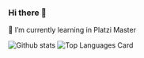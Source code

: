 ### Hi there 👋

 🌱 I’m currently learning  in Platzi Master
 
![Github stats](https://github-readme-stats.vercel.app/api?username=AbejaCruz&show_icons=true&theme=dark) ![Top Languages Card](https://github-readme-stats.vercel.app/api/top-langs/?username=AbejaCruz&layout=compact&theme=dark)

<!--
**AbejaCruz/AbejaCruz** is a ✨ _special_ ✨ repository because its `README.md` (this file) appears on your GitHub profile.

Here are some ideas to get you started:

- 🔭 I’m currently working on ...
- 🌱 I’m currently learning ...
- 👯 I’m looking to collaborate on ...
- 🤔 I’m looking for help with ...
- 💬 Ask me about ...
- 📫 How to reach me: ...
- 😄 Pronouns: ...
- ⚡ Fun fact: ...
-->
